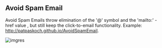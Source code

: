 ## Avoid Spam Email


Avoid Spam Emails throw elimination  of the '@' symbol and the 'mailto:' - href value
, but still keep the click-to-email functionality.
Example: http://patpaskoch.github.io/AvoidSpamEmail.

![imgres](https://cloud.githubusercontent.com/assets/4086365/13666403/b1b09a7e-e6b1-11e5-9ab2-e8b4544f804c.jpg)
